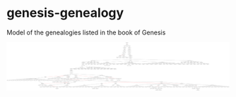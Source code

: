 # genesis-genealogy
 Model of the genealogies listed in the book of Genesis

![Tree diagram of Genesis genealogy](https://raw.githubusercontent.com/dannbuckley/genesis-genealogy/main/tree.svg)
